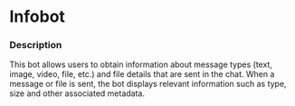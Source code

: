 # Infobot

### Description

This bot allows users to obtain information about message types (text, image, video, file, etc.) and file details that are sent in the chat. When a message or file is sent, the bot displays relevant information such as type, size and other associated metadata.
